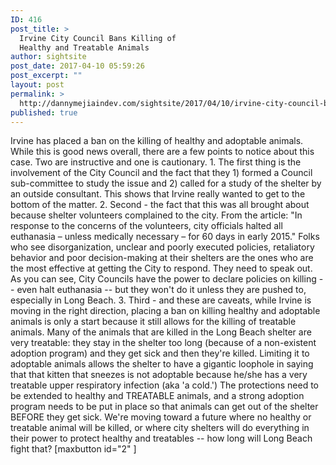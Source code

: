 ```yaml
---
ID: 416
post_title: >
  Irvine City Council Bans Killing of
  Healthy and Treatable Animals
author: sightsite
post_date: 2017-04-10 05:59:26
post_excerpt: ""
layout: post
permalink: >
  http://dannymejiaindev.com/sightsite/2017/04/10/irvine-city-council-bans-killing-of-healthy-and-treatable-animals/
published: true
---
```

Irvine has placed a ban on the killing of healthy and adoptable animals. While this is good news overall, there are a few points to notice about this case. Two are instructive and one is cautionary. 1. The first thing is the involvement of the City Council and the fact that they 1) formed a Council sub-committee to study the issue and 2) called for a study of the shelter by an outside consultant. This shows that Irvine really wanted to get to the bottom of the matter. 2. Second - the fact that this was all brought about because shelter volunteers complained to the city. From the article: "In response to the concerns of the volunteers, city officials halted all euthanasia – unless medically necessary – for 60 days in early 2015." Folks who see disorganization, unclear and poorly executed policies, retaliatory behavior and poor decision-making at their shelters are the ones who are the most effective at getting the City to respond. They need to speak out. As you can see, City Councils have the power to declare policies on killing -- even halt euthanasia -- but they won't do it unless they are pushed to, especially in Long Beach. 3. Third - and these are caveats, while Irvine is moving in the right direction, placing a ban on killing healthy and adoptable animals is only a start because it still allows for the killing of treatable animals. Many of the animals that are killed in the Long Beach shelter are very treatable: they stay in the shelter too long (because of a non-existent adoption program) and they get sick and then they're killed. Limiting it to adoptable animals allows the shelter to have a gigantic loophole in saying that that kitten that sneezes is not adoptable because he/she has a very treatable upper respiratory infection (aka 'a cold.') The protections need to be extended to healthy and TREATABLE animals, and a strong adoption program needs to be put in place so that animals can get out of the shelter BEFORE they get sick. We're moving toward a future where no healthy or treatable animal will be killed, or where city shelters will do everything in their power to protect healthy and treatables -- how long will Long Beach fight that? [maxbutton id="2" ]